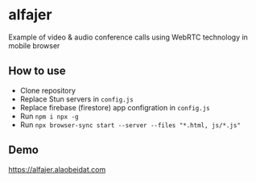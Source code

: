# alfajer
Example of video & audio conference calls using WebRTC technology in mobile browser
## How to use 
- Clone repository
- Replace Stun servers in `config.js`
- Replace firebase (firestore) app configration in `config.js`
- Run `npm i npx -g`
- Run `npx browser-sync start --server --files "*.html, js/*.js"`
## Demo
https://alfajer.alaobeidat.com
